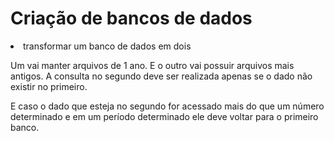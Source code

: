# Criação de bancos de dados

<li>transformar um banco de dados em dois</li>

<p>Um vai manter arquivos de 1 ano. E o outro vai possuir arquivos mais antigos. A consulta no segundo deve ser realizada apenas se o dado não existir no primeiro.</p>
<p>E caso o dado que esteja no segundo for acessado mais do que um número determinado e em um período determinado ele deve voltar para o primeiro banco.</p>
